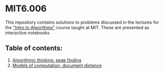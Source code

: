 # MIT6.006
 This repository contains solutions to problems discussed in the lectures for the ["Intro to Algorithms"](https://www.youtube.com/playlist?list=PLUl4u3cNGP61Oq3tWYp6V_F-5jb5L2iHb) course taught at MIT. These are presented as interactive notebooks
 ## Table of contents:
 1. [Algorithmic thinking, peak finding](https://github.com/shamikbose/MIT6.006/tree/main/Lecture%201)
 2. [Models of computation, document distance](https://github.com/shamikbose/MIT6.006/tree/main/Lecture%202)
